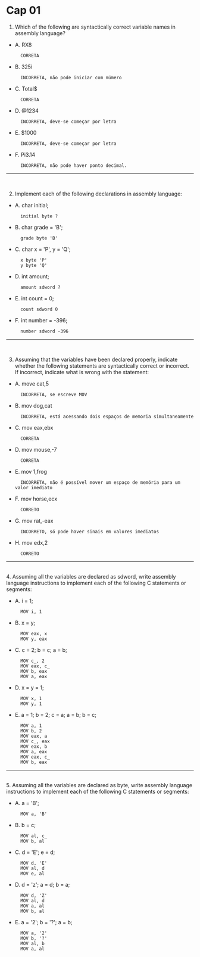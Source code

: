 # Cap 01

1. Which of the following are syntactically correct variable names in assembly
language?

- A. RX8   

        CORRETA
- B. 325i       

        INCORRETA, não pode iniciar com número
- C. Total$     

        CORRETA
- D. @1234      

        INCORRETA, deve-se começar por letra
- E. $1000      

        INCORRETA, deve-se começar por letra
- F. Pi3.14     

        INCORRETA, não pode haver ponto decimal.

----- 
<br>

2. Implement each of the following declarations in assembly language:
- A. char initial;
        
        initial byte ?

- B. char grade = 'B';
        
        grade byte 'B'

- C. char x = 'P', y = 'Q';
    
        x byte 'P'
        y byte 'Q'

- D. int amount;
    
        amount sdword ?

- E. int count = 0;
    
        count sdword 0

- F. int number = -396;
    
        number sdword -396

----- 
<br>

3. Assuming that the variables have been declared properly, indicate whether the
following statements are syntactically correct or incorrect. If incorrect, indicate
what is wrong with the statement:

- A. move cat,5 
    
        INCORRETA, se escreve MOV
- B. mov dog,cat 
    
        INCORRETA, está acessando dois espaços de memoria simultaneamente
- C. mov eax,ebx
    
        CORRETA
- D. mov mouse,-7 
    
        CORRETA
- E. mov 1,frog 
    
        INCORRETA, não é possível mover um espaço de memória para um valor imediato
- F. mov horse,ecx
    
        CORRETO
- G. mov rat,-eax 
        
        INCORRETO, só pode haver sinais em valores imediatos
- H. mov edx,2
        
        CORRETO

----- 
<br>
4. Assuming all the variables are declared as sdword, write assembly language
instructions to implement each of the following C statements or segments:

- A. i = 1;

        MOV i, 1

- B. x = y;

        MOV eax, x
        MOV y, eax

- C. c = 2; 
     b = c;
     a = b;

        MOV c_, 2
        MOV eax, c_
        MOV b, eax
        MOV a, eax

- D. x = y = 1;

        MOV x, 1
        MOV y, 1

- E. a = 1;
     b = 2;
     c = a;
     a = b; 
     b = c;

        MOV a, 1
        MOV b, 2
        MOV eax, a
        MOV c_, eax
        MOV eax, b
        MOV a, eax
        MOV eax, c_
        MOV b, eax

----- 
<br>
5. Assuming all the variables are declared as byte, write assembly language
instructions to implement each of the following C statements or segments:

- A. a = 'B';

        MOV a, 'B'

- B. b = c;

        MOV al, c_
        MOV b, al

- C. d = 'E';
    e = d;

        MOV d, 'E'
        MOV al, d
        MOV e, al

- D. d = 'z';
    a = d;
    b = a;

        MOV d, 'Z'
        MOV al, d
        MOV a, al
        MOV b, al

- E. a = '2';
    b = '?';
    a = b;

        MOV a, '2'
        MOV b, '?'
        MOV al, b
        MOV a, al
